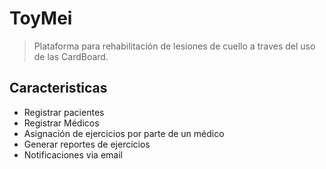 # ToyMei

>Plataforma para rehabilitación de lesiones de cuello a traves del uso de las CardBoard.

## Caracteristicas
* Registrar pacientes
* Registrar Médicos
* Asignación de ejercicios por parte de un médico
* Generar reportes de ejercicios
* Notificaciones via email

